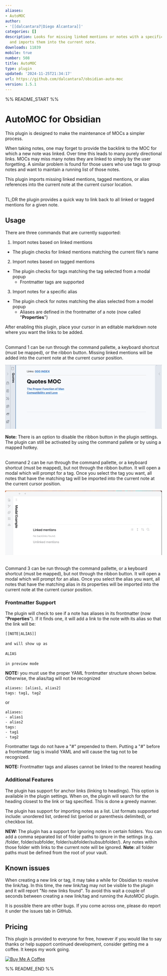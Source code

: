```yaml
---
aliases:
- AutoMOC
author:
- '[[dalcantara7|Diego Alcantara]]'
categories: []
description: Looks for missing linked mentions or notes with a specific tag or alias
  and imports them into the current note.
downloads: 11839
mobile: true
number: 508
title: AutoMOC
type: plugin
updated: '2024-11-25T21:34:17'
url: https://github.com/dalcantara7/obsidian-auto-moc
version: 1.5.1
---
```


%% README_START %%

# AutoMOC for Obsidian

This plugin is designed to make the maintenance of MOCs a simpler process. <br>

When taking notes, one may forget to provide the backlink to the MOC for which a new note was linked. Over time this leads to many purely directional links. MOCs may miss many notes they are linked to simply by the user forgetting. A similar problem is found for those users who use tags to group notes and want to maintain a running list of those notes.<br>

This plugin imports missing linked mentions, tagged mentions, or alias references into the current note at the current cursor location. <br><br>

TL;DR the plugin provides a quick way to link back to all linked or tagged mentions for a given note.
<br>

## Usage

There are three commands that are currently supported: <br>

1. Import notes based on linked mentions

-   The plugin checks for linked mentions matching the current file's name

2. Import notes based on tagged mentions

-   The plugin checks for tags matching the tag selected from a modal popup
    -   Frontmatter tags are supported

3. Import notes for a specific alias

-   The plugin check for notes matching the alias selected from a model popup
    -   Aliases are defined in the frontmatter of a note (now called "**Properties**")

After enabling this plugin, place your cursor in an editable markdown note where you want the links to be added.

<br>
Command 1 can be run through the command pallette, a keyboard shortcut (must be mapped), or the ribbon button. Missing linked mentions will be added into the current note at the current cursor position.

![demo](https://raw.githubusercontent.com/dalcantara7/obsidian-auto-moc/HEAD/assets/auto-moc-demo.gif)

**Note:** There is an option to disable the ribbon button in the plugin settings. The plugin can still be activated by using the command pallete or by using a mapped hotkey.

<br>
Command 2 can be run through the command pallette, or a keyboard shortcut (must be mapped), but not through the ribbon button. It will open a modal which will prompt for a tag. Once you select the tag you want, all notes that have the matching tag will be imported into the current note at the current cursor position.

![demo](https://raw.githubusercontent.com/dalcantara7/obsidian-auto-moc/HEAD/assets/modal-demo.gif)

<br>
Command 3 can be run through the command pallette, or a keyboard shortcut (must be mapped), but not through the ribbon button. It will open a modal which will prompt for an alias. Once you select the alias you want, all notes that have the matching alias in its properties will be imported into the current note at the current cursor position.

### Frontmatter Support

The plugin will check to see if a note has aliases in its frontmatter (now "**Properties**"). If it finds one, it will add a link to the note with its alias so that the link will be:

```
[[NOTE|ALIAS]]

and will show up as

ALIAS

in preview mode
```

**NOTE:** you must use the proper YAML frontmatter structure shown below. Otherwise, the alias/tag will not be recognized

```
aliases: [alias1, alias2]
tags: tag1, tag2
```

or

```
aliases:
- alias1
- alias2
tags:
- tag1
- tag2
```

Frontmatter tags do not have a "#" prepended to them. Putting a "#" before a frontmatter tag is invalid YAML and will cause the tag not to be recognized.

**NOTE:** Frontmatter tags and aliases cannot be linked to the nearest heading

### Additional Features

The plugin has support for anchor links (linking to headings). This option is available in the plugin settings. When on, the plugin will search for the heading closest to the link or tag specified. This is done a greedy manner.

The plugin has support for importing notes as a list. List formats supported include: unordered list, ordered list (period or parenthesis delimited), or checkbox list.

**NEW:** The plugin has a support for ignoring notes in certain folders. You can add a comma separated list of folder paths to ignore in the settings (e.g. /folder, folder/subfolder, folder/subfolder/subsubfolder/). Any notes within those folder with links to the current note will be ignored. **Note**: all folder paths must be defined from the root of your vault.

## Known issues

When creating a new link or tag, it may take a while for Obsidian to resolve the link/tag. In this time, the new link/tag may not be visible to the plugin and it will report "No new links found". To avoid this wait a couple of seconds between creating a new link/tag and running the AutoMOC plugin.

It is possible there are other bugs. If you come across one, please do report it under the issues tab in GitHub.

## Pricing

This plugin is provided to everyone for free, however if you would like to say thanks or help support continued development, consider getting me a coffee. It keeps my work going.

<a href="https://www.buymeacoffee.com/dalca7" target="_blank"><img src="https://cdn.buymeacoffee.com/buttons/default-orange.png" alt="Buy Me A Coffee" height="41" width="174"></a>


%% README_END %%